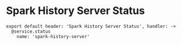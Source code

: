 
# Spark History Server Status

    export default header: 'Spark History Server Status', handler: ->
      @service.status
        name: 'spark-history-server'
